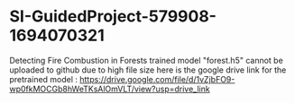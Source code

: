 # SI-GuidedProject-579908-1694070321
Detecting Fire Combustion in Forests
trained model "forest.h5" cannot be uploaded to github due to high file size 
here is the google drive link for the pretrained model  : https://drive.google.com/file/d/1vZjbFO9-wp0fkMOCGb8hWeTKsAlOmVLT/view?usp=drive_link
